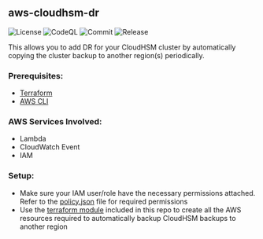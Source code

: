 ## aws-cloudhsm-dr

![License](https://img.shields.io/github/license/skildops/aws-cloudhsm-dr?style=for-the-badge) ![CodeQL](https://img.shields.io/github/workflow/status/skildops/aws-cloudhsm-dr/codeql/main?label=CodeQL&style=for-the-badge) ![Commit](https://img.shields.io/github/last-commit/skildops/aws-cloudhsm-dr?style=for-the-badge) ![Release](https://img.shields.io/github/v/release/skildops/aws-cloudhsm-dr?style=for-the-badge)

This allows you to add DR for your CloudHSM cluster by automatically copying the cluster backup to another region(s) periodically.

### Prerequisites:
- [Terraform](https://www.terraform.io/downloads.html)
- [AWS CLI](https://aws.amazon.com/cli/)

### AWS Services Involved:
- Lambda
- CloudWatch Event
- IAM

### Setup:
- Make sure your IAM user/role have the necessary permissions attached. Refer to the [policy.json](policy.json) file for required permissions
- Use the [terraform module](terraform) included in this repo to create all the AWS resources required to automatically backup CloudHSM backups to another region
